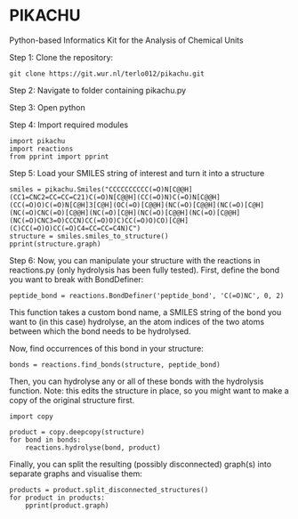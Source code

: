 # PIKACHU

Python-based Informatics Kit for the Analysis of Chemical Units

Step 1: Clone the repository:

```git clone https://git.wur.nl/terlo012/pikachu.git```

Step 2: Navigate to folder containing pikachu.py

Step 3: Open python

Step 4: Import required modules

```
import pikachu
import reactions
from pprint import pprint
```

Step 5: Load your SMILES string of interest and turn it into a structure

```
smiles = pikachu.Smiles("CCCCCCCCCC(=O)N[C@@H](CC1=CNC2=CC=CC=C21)C(=O)N[C@@H](CC(=O)N)C(=O)N[C@@H](CC(=O)O)C(=O)N[C@H]3[C@H](OC(=O)[C@@H](NC(=O)[C@@H](NC(=O)[C@H](NC(=O)CNC(=O)[C@@H](NC(=O)[C@H](NC(=O)[C@@H](NC(=O)[C@@H](NC(=O)CNC3=O)CCCN)CC(=O)O)C)CC(=O)O)CO)[C@H](C)CC(=O)O)CC(=O)C4=CC=CC=C4N)C")
structure = smiles.smiles_to_structure()
pprint(structure.graph)
```

Step 6: Now, you can manipulate your structure with the reactions in reactions.py (only hydrolysis has been fully tested). First, define the bond you want to break with BondDefiner:

```
peptide_bond = reactions.BondDefiner('peptide_bond', 'C(=O)NC', 0, 2)
```
This function takes a custom bond name, a SMILES string of the bond you want to (in this case) hydrolyse, an the atom indices of the two atoms between which the bond needs to be hydrolysed.

Now, find occurrences of this bond in your structure:
```
bonds = reactions.find_bonds(structure, peptide_bond)
```

Then, you can hydrolyse any or all of these bonds with the hydrolysis function. Note: this edits the structure in place, so you might want to make a copy of the original structure first.

```
import copy

product = copy.deepcopy(structure)
for bond in bonds:
    reactions.hydrolyse(bond, product)
```

Finally, you can split the resulting (possibly disconnected) graph(s) into separate graphs and visualise them:

```
products = product.split_disconnected_structures()
for product in products:
    pprint(product.graph)
```